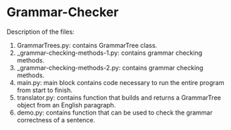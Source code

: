# Grammar-Checker

Description of the files:

1. GrammarTrees.py: contains GrammarTree class.
2. _grammar-checking-methods-1.py: contains grammar checking methods.
3. _grammar-checking-methods-2.py: contains grammar checking methods.
4. main.py: main block contains code necessary to run the entire program from start to finish.
5. translator.py: contains function that builds and returns a GrammarTree object from an English paragraph.
6. demo.py: contains function that can be used to check the grammar correctness of a sentence.
